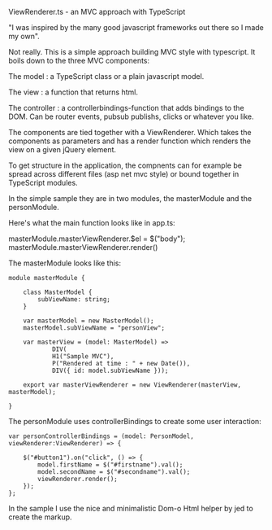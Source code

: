 ﻿ViewRenderer.ts - an MVC approach with TypeScript

"I was inspired by the many good javascript frameworks out there so I made my own".

Not really. This is a simple approach building MVC style with typescript. It boils down to the three MVC components:

The model : a TypeScript class or a plain javascript model.

The view : a function that returns html.

The controller : a controllerbindings-function that adds bindings to the DOM. Can be router events, pubsub publishs, clicks or whatever you like.

The components are tied together with a ViewRenderer. Which takes the components as parameters and has a render function which renders the view on a given jQuery element.

To get structure in the application, the compnents can for example be spread across different files (asp net mvc style) or bound together in TypeScript modules.

In the simple sample they are in two modules, the masterModule and the personModule.

Here's what the main function looks like in app.ts:

masterModule.masterViewRenderer.$el = $("body");
masterModule.masterViewRenderer.render()

The masterModule looks like this:

	module masterModule {

		class MasterModel {
			subViewName: string;
		}

		var masterModel = new MasterModel();
		masterModel.subViewName = "personView";

		var masterView = (model: MasterModel) =>
				DIV(
				H1("Sample MVC"),
				P("Rendered at time : " + new Date()),
				DIV({ id: model.subViewName }));

		export var masterViewRenderer = new ViewRenderer(masterView, masterModel);

	}

The personModule uses controllerBindings to create some user interaction:

    var personControllerBindings = (model: PersonModel, viewRenderer:ViewRenderer) => {

        $("#button1").on("click", () => {
            model.firstName = $("#firstname").val();
            model.secondName = $("#secondname").val();
            viewRenderer.render();
        });
    };


In the sample I use the nice and minimalistic Dom-o Html helper by jed to create the markup.